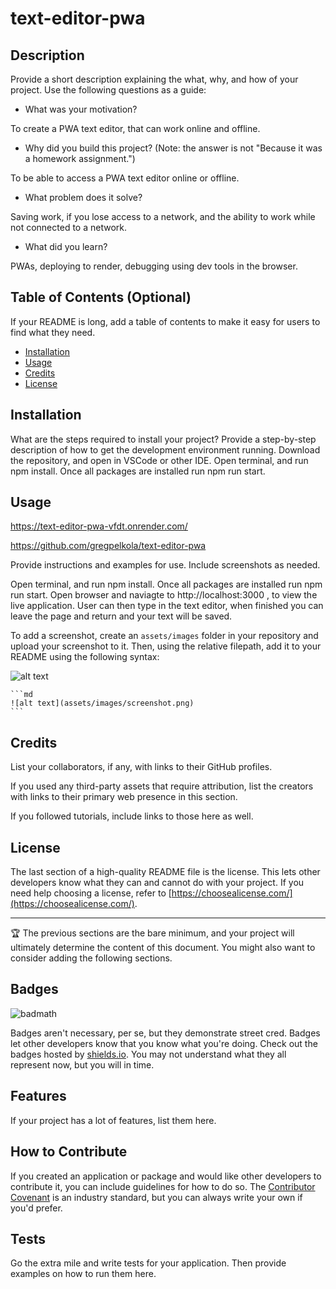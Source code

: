 # text-editor-pwa

## Description

Provide a short description explaining the what, why, and how of your project. Use the following questions as a guide:

- What was your motivation?

To create a PWA text editor, that can work online and offline.

- Why did you build this project? (Note: the answer is not "Because it was a homework assignment.")

To be able to access a PWA text editor online or offline.

- What problem does it solve?

Saving work, if you lose access to a network, and the ability to work while not connected to a network.

- What did you learn?

PWAs, deploying to render, debugging using dev tools in the browser.

## Table of Contents (Optional)

If your README is long, add a table of contents to make it easy for users to find what they need.

- [Installation](#installation)
- [Usage](#usage)
- [Credits](#credits)
- [License](#license)

## Installation

What are the steps required to install your project? Provide a step-by-step description of how to get the development environment running.
Download the repository, and open in VSCode or other IDE. Open terminal, and run npm install. Once all packages are installed run npm run start.



## Usage

https://text-editor-pwa-vfdt.onrender.com/

https://github.com/gregpelkola/text-editor-pwa

Provide instructions and examples for use. Include screenshots as needed.

Open terminal, and run npm install. Once all packages are installed run npm run start. Open browser and naviagte to http://localhost:3000 , to view the live application. User can then type in the text editor, when finished you can leave the page and return and your text will be saved.

To add a screenshot, create an `assets/images` folder in your repository and upload your screenshot to it. Then, using the relative filepath, add it to your README using the following syntax:


![alt text](client/src/images/jate.png)

    ```md
    ![alt text](assets/images/screenshot.png)
    ```

## Credits

List your collaborators, if any, with links to their GitHub profiles.

If you used any third-party assets that require attribution, list the creators with links to their primary web presence in this section.

If you followed tutorials, include links to those here as well.

## License

The last section of a high-quality README file is the license. This lets other developers know what they can and cannot do with your project. If you need help choosing a license, refer to [https://choosealicense.com/](https://choosealicense.com/).

---

🏆 The previous sections are the bare minimum, and your project will ultimately determine the content of this document. You might also want to consider adding the following sections.

## Badges

![badmath](https://img.shields.io/github/languages/top/lernantino/badmath)

Badges aren't necessary, per se, but they demonstrate street cred. Badges let other developers know that you know what you're doing. Check out the badges hosted by [shields.io](https://shields.io/). You may not understand what they all represent now, but you will in time.

## Features

If your project has a lot of features, list them here.

## How to Contribute

If you created an application or package and would like other developers to contribute it, you can include guidelines for how to do so. The [Contributor Covenant](https://www.contributor-covenant.org/) is an industry standard, but you can always write your own if you'd prefer.

## Tests

Go the extra mile and write tests for your application. Then provide examples on how to run them here.
